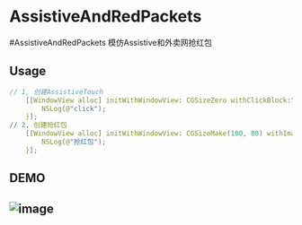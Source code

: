 # AssistiveAndRedPackets
#AssistiveAndRedPackets
模仿Assistive和外卖网抢红包

## Usage
```c
// 1, 创建AssistiveTouch
    [[WindowView alloc] initWithWindowView: CGSizeZero withClickBlock:^{
        NSLog(@"click");
    }];
// 2, 创建抢红包
    [[WindowView alloc] initWithWindowView: CGSizeMake(100, 80) withImage:@"redPack.png" withClickBlock:^{
        NSLog(@"抢红包");
    }];
```

## DEMO    
## ![image](https://github.com/HavenWWH/AssistiveAndRedPackets/raw/master/redPackets.gif)  

